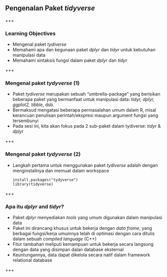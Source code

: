 ## Pengenalan Paket *tidyverse*

+++

### Learning Objectives
- Mengenal paket *tydiverse*
- Memahami apa dan kegunaan paket *dplyr* dan *tidyr* untuk kebutuhan manipulasi data
- Memahami sintaksis fungsi dalam paket *dplyr* dan *tidyr*

+++

### Mengenal paket *tydyverse* (1)

- Paket *tydiverse* merupakan sebuah “umbrella-package” yang  berisikan beberapa paket yang bermanfaat untuk manipulasi data: *tidyr, dplyr, ggplot2, tibble*, dsb.
- Bermaksud mengatasi beberapa permasalahan umum dalam R, misal kerancuan penulisan perintah/ekspresi maupun argument fungsi yang tersembunyi
- Pada sesi ini, kita akan fokus pada 2 sub-paket dalam tydiverse: *tidyr* & *dplyr*
    
+++

### Mengenal paket *tydyverse* (2)

- Langkah pertama untuk menggunakan paket *tydiverse* adalah dengan menginstallnya dan memuat dalam workspace

    ```
    install.packages("tydyverse")
    library(tidyverse)
    ```

+++

### Apa itu *dplyr* and *tidyr*?
- Paket *dplyr* menyediakan *tools* yang umum digunakan dalam manipulasi data
- Paket ini dirancang khusus untuk bekerja dengan *data frame*, yang berbagai fungsi/kerja umumnya telah di optimasi dengan cara ditulis dalam sebuah *compiled language* (C++)
- Fitur tambahan meliputi kemampuan untuk bekerja secara langsung dengan data yang disimpan dalan database eksternal
- Keuntungannya, data dapat dikelola secara natif dalam framework relational database

+++

